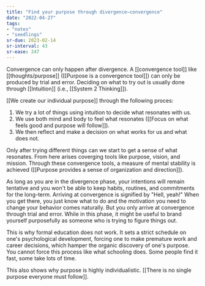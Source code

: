 ```yaml
---
title: "Find your purpose through divergence–convergence"
date: "2022-04-27"
tags:
- "notes"
- "seedlings"
sr-due: 2023-02-14
sr-interval: 43
sr-ease: 247
---
```


Convergence can only happen after divergence. A [[convergence tool]] like [[thoughts/purpose]] ([[Purpose is a convergence tool]]) can only be produced by trial and error. Deciding on what to try out is usually done through [[Intuition]] (i.e., [[System 2 Thinking]]).

[[We create our individual purpose]] through the following proces:

1. We try a lot of things using intuition to decide what resonates with us.
2. We use both mind and body to feel what resonates ([[Focus on what feels good and purpose will follow]]).
3. We then reflect and make a decision on what works for us and what does not.

Only after trying different things can we start to get a sense of what resonates. From here arises coverging tools like purpose, vision, and mission. Through these convergence tools, a measure of mental stability is achieved ([[Purpose provides a sense of organization and direction]]).

As long as you are in the divergence phase, your intentions will remain tentative and you won't be able to keep habits, routines, and commitments for the long-term. Arriving at convergence is signified by "Hell, yeah!" When you get there, you just know what to do and the motivation you need to change your behavior comes naturally. But you only arrive at convergence through trial and error. While in this phase, it might be useful to brand yourself purposefully as someone who is trying to figure things out.

This is why formal education does not work. It sets a strict schedule on one's psychological development, forcing one to make premature work and career decisions, which hamper the organic discovery of one's purpose. You cannot force this process like what schooling does. Some people find it fast, some take lots of time.

This also shows why purpose is highly individualistic. [[There is no single purpose everyone must follow]].
